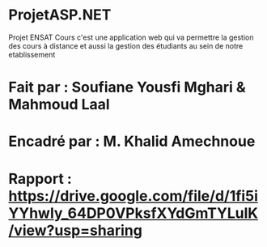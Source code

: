 # ProjetASP.NET
Projet ENSAT Cours c'est une application web qui va permettre la gestion des cours à distance et aussi la gestion des étudiants au sein de notre etablissement
# Fait par : Soufiane Yousfi Mghari & Mahmoud Laal
# Encadré par : M. Khalid Amechnoue
# Rapport : https://drive.google.com/file/d/1fi5iYYhwIy_64DP0VPksfXYdGmTYLulK/view?usp=sharing
